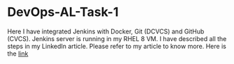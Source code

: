 # DevOps-AL-Task-1
Here I have integrated Jenkins with Docker, Git (DCVCS) and GitHub (CVCS). Jenkins server is running in my RHEL 8 VM.
I have described all the steps in my LinkedIn article. Please refer to my article to know more. Here is the [link](https://www.linkedin.com/posts/pallabi-roy-91ba03184_git-github-jenkins-activity-6677501109709475840-Ljhp)
